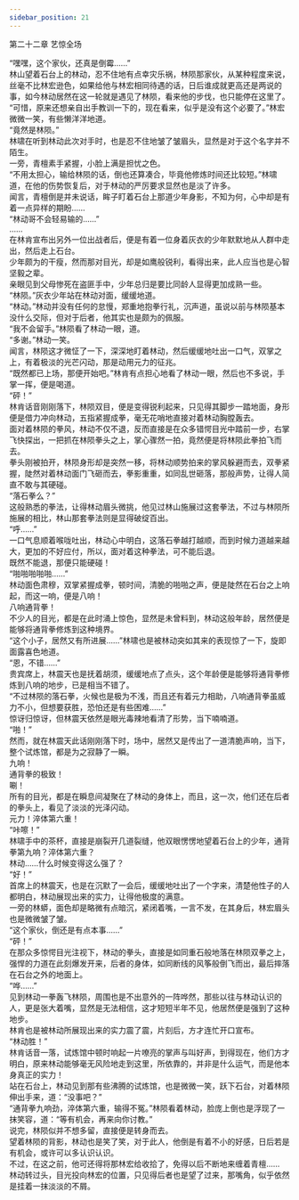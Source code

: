 ```yaml
---
sidebar_position: 21
---
```

 第二十二章 艺惊全场


“嘿嘿，这个家伙，还真是倒霉……”  
林山望着石台上的林动，忍不住地有点幸灾乐祸，林陨那家伙，从某种程度来说，丝毫不比林宏逊色，如果给他与林宏相同待遇的话，日后谁成就更高还是两说的事，如今林动居然在这一轮就是遇见了林陨，看来他的步伐，也只能停在这里了。  
“可惜，原来还想亲自出手教训一下的，现在看来，似乎是没有这个必要了。”林宏微微一笑，有些懒洋洋地道。  
“竟然是林陨。”  
林啸在听到林动此次对手时，也是忍不住地皱了皱眉头，显然是对于这个名字并不陌生。  
一旁，青檀素手紧握，小脸上满是担忧之色。  
“不用太担心，输给林陨的话，倒也还算凑合，毕竟他修炼时间还比较短。”林啸道，在他的伤势恢复后，对于林动的严厉要求显然也是淡了许多。  
闻言，青檀倒是并未说话，眸子盯着石台上那道少年身影，不知为何，心中却是有着一点异样的期盼……  
“林动哥不会轻易输的……”  
……  
在林肯宣布出另外一位出战者后，便是有着一位身着灰衣的少年默默地从人群中走出，然后走上石台。  
少年颇为的干瘦，然而那对目光，却是如鹰般锐利，看得出来，此人应当也是心智坚毅之辈。  
亲眼见到父母惨死在盗匪手中，少年总归是要比同龄人显得更加成熟一些。  
“林陨。”灰衣少年站在林动对面，缓缓地道。  
“林动。”林动并没有任何的怠慢，郑重地抱拳行礼，沉声道，虽说以前与林陨基本没什么交际，但对于后者，他其实也是颇为的佩服。  
“我不会留手。”林陨看了林动一眼，道。  
“多谢。”林动一笑。  
闻言，林陨这才微怔了一下，深深地盯着林动，然后缓缓地吐出一口气，双掌之上，有着极淡的光芒闪动，那是动用元力的征兆。  
“既然都已上场，那便开始吧。”林肯有点担心地看了林动一眼，然后也不多说，手掌一挥，便是喝道。  
“砰！”  
林肯话音刚刚落下，林陨双目，便是变得锐利起来，只见得其脚步一踏地面，身形便是借力冲向林动，五指紧握成拳，毫无花哨地直接对着林动胸膛轰去。  
面对着林陨的拳风，林动不仅不退，反而直接是在众多错愕目光中踏前一步，右掌飞快探出，一把抓在林陨拳头之上，掌心骤然一拍，竟然便是将林陨此拳拍飞而去。  
拳头刚被拍开，林陨身形却是突然一移，将林动顺势拍来的掌风躲避而去，双拳紧握，陡然对着林动面门飞砸而去，拳影重重，如同乱世砸落，那般声势，让得人简直不敢与其硬碰。  
“落石拳么？”  
这般熟悉的拳法，让得林动眉头微挑，他见过林山施展过这套拳法，不过与林陨所施展的相比，林山那套拳法则是显得破绽百出。  
“呼……”  
一口气息顺着喉咙吐出，林动心中明白，这落石拳越打越顺，而到时候力道越来越大，更加的不好应付，所以，面对着这种拳法，可不能后退。  
既然不能退，那便只能硬碰！  
“啪啪啪啪啪……”  
林动面色肃穆，双掌紧握成拳，顿时间，清脆的啪啪之声，便是陡然在石台之上响起，而这一响，便是八响！  
八响通背拳！  
不少人的目光，都是在此时涌上惊色，显然是未曾料到，林动这般年龄，居然便是能够将通背拳修炼到这种境界。  
“这个小子，居然又有所进展……”林啸也是被林动突如其来的表现惊了一下，旋即面露喜色地道。  
“恩，不错……”  
贵宾席上，林震天也是抚着胡须，缓缓地点了点头，这个年龄便是能够将通背拳修炼到八响的地步，已是相当不错了。  
“不过林陨的落石拳，火候也是极为不浅，而且还有着元力相助，八响通背拳虽威力不小，但想要获胜，恐怕还是有些困难……”  
惊讶归惊讶，但林震天依然是眼光毒辣地看清了形势，当下喃喃道。  
“啪！”  
然而，就在林震天此话刚刚落下时，场中，居然又是传出了一道清脆声响，当下，整个试炼馆，都是为之寂静了一瞬。  
九响！  
通背拳的极致！  
唰！  
所有的目光，都是在瞬息间凝聚在了林动的身体上，而且，这一次，他们还在后者的拳头上，看见了淡淡的光泽闪动。  
元力！淬体第六重！  
“咔嚓！”  
林啸手中的茶杯，直接是崩裂开几道裂缝，他双眼愣愣地望着石台上的少年，通背拳第九响？淬体第六重？  
林动……什么时候变得这么强了？  
“好！”  
首席上的林震天，也是在沉默了一会后，缓缓地吐出了一个字来，清楚他性子的人都明白，林动展现出来的实力，让得他极度的满意。  
一旁的林蟒，面色却是略微有点暗沉，紧闭着嘴，一言不发，在其身后，林宏眉头也是微微皱了皱。  
“这个家伙，倒还是有点本事……”  
“砰！”  
在那众多惊愕目光注视下，林动的拳头，直接是如同重石般地落在林陨双拳之上，强悍的力道在此刻爆发开来，后者的身体，如同断线的风筝般倒飞而出，最后摔落在石台之外的地面上。  
“哗……”  
见到林动一拳轰飞林陨，周围也是不出意外的一阵哗然，那些以往与林动认识的人，更是张大着嘴，显然是无法相信，这才短短半年不见，他居然便是强到了这种地步。  
林肯也是被林动所展现出来的实力震了震，片刻后，方才连忙开口宣布。  
“林动胜！”  
林肯话音一落，试炼馆中顿时响起一片嘹亮的掌声与叫好声，到得现在，他们方才明白，原来林动能够毫无风险地走到这里，所依靠的，并非是什么运气，而是他本身真正的实力！  
站在石台上，林动见到那有些沸腾的试炼馆，也是微微一笑，跃下石台，对着林陨伸出手来，道：“没事吧？”  
“通背拳九响劲，淬体第六重，输得不冤。”林陨看着林动，脸庞上倒也是浮现了一抹笑容，道：“等有机会，再来向你讨教。”  
说完，林陨似并不想多留，直接便是转身而去。  
望着林陨的背影，林动也是笑了笑，对于此人，他倒是有着不小的好感，日后若是有机会，或许可以多认识认识。  
不过，在这之前，他可还得将那林宏给收拾了，免得以后不断地来缠着青檀……  
林动转过头，目光投向林宏的位置，只见得后者也是望了过来，那嘴角，似乎依然是挂着一抹淡淡的不屑。  
  
  
